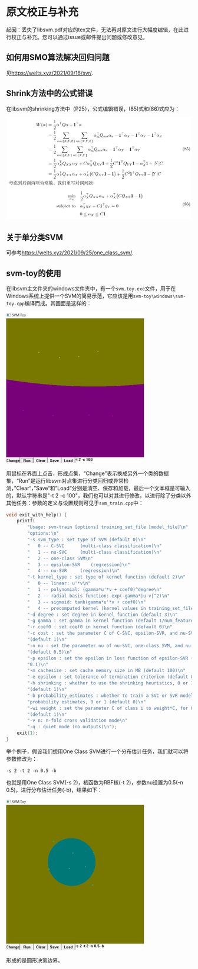 # 原文校正与补充

起因：丢失了libsvm.pdf对应的tex文件，无法再对原文进行大幅度编辑，在此进行校正与补充。您可以通过issue或邮件提出问题或修改意见。

## 如何用SMO算法解决回归问题

见<https://welts.xyz/2021/09/16/svr/>.

## Shrink方法中的公式错误

在libsvm的shrinking方法中（P25），公式编辑错误，(85)式和(86)式应为：

<img src="src/error1.png" alt="1" style="zoom:67%;" />

## 关于单分类SVM

可参考<https://welts.xyz/2021/09/25/one_class_svm/>.

## svm-toy的使用

在libsvm主文件夹的windows文件夹中，有一个`svm.toy.exe`文件，用于在Windows系统上提供一个SVM的简易示范，它应该是用`svm-toy\windows\svm-toy.cpp`编译而成。其画面是这样的：

<img src="src/toy.png" alt="toy" style="zoom:50%;" />

用鼠标在界面上点击，形成点集，“Change”表示换成另外一个类的数据集，“Run”是运行libsvm对点集进行分类回归或异常检测，”Clear“，”Save“和”Load“分别是清空、保存和加载，最后一个文本框是可输入的，默认字符串是"-t 2 -c 100"，我们也可以对其进行修改，以进行除了分类以外其他任务：参数的定义与设置规则可见于`svm_train.cpp`中：

```cpp
void exit_with_help() {
    printf(
        "Usage: svm-train [options] training_set_file [model_file]\n"
        "options:\n"
        "-s svm_type : set type of SVM (default 0)\n"
        "	0 -- C-SVC		(multi-class classification)\n"
        "	1 -- nu-SVC		(multi-class classification)\n"
        "	2 -- one-class SVM\n"
        "	3 -- epsilon-SVR	(regression)\n"
        "	4 -- nu-SVR		(regression)\n"
        "-t kernel_type : set type of kernel function (default 2)\n"
        "	0 -- linear: u'*v\n"
        "	1 -- polynomial: (gamma*u'*v + coef0)^degree\n"
        "	2 -- radial basis function: exp(-gamma*|u-v|^2)\n"
        "	3 -- sigmoid: tanh(gamma*u'*v + coef0)\n"
        "	4 -- precomputed kernel (kernel values in training_set_file)\n"
        "-d degree : set degree in kernel function (default 3)\n"
        "-g gamma : set gamma in kernel function (default 1/num_features)\n"
        "-r coef0 : set coef0 in kernel function (default 0)\n"
        "-c cost : set the parameter C of C-SVC, epsilon-SVR, and nu-SVR "
        "(default 1)\n"
        "-n nu : set the parameter nu of nu-SVC, one-class SVM, and nu-SVR "
        "(default 0.5)\n"
        "-p epsilon : set the epsilon in loss function of epsilon-SVR (default "
        "0.1)\n"
        "-m cachesize : set cache memory size in MB (default 100)\n"
        "-e epsilon : set tolerance of termination criterion (default 0.001)\n"
        "-h shrinking : whether to use the shrinking heuristics, 0 or 1 "
        "(default 1)\n"
        "-b probability_estimates : whether to train a SVC or SVR model for "
        "probability estimates, 0 or 1 (default 0)\n"
        "-wi weight : set the parameter C of class i to weight*C, for C-SVC "
        "(default 1)\n"
        "-v n: n-fold cross validation mode\n"
        "-q : quiet mode (no outputs)\n");
    exit(1);
}
```

举个例子，假设我们想用One Class SVM进行一个分布估计任务，我们就可以将参数修改为：

```text
-s 2 -t 2 -n 0.5 -b
```

也就是用One Class SVM(-s 2)，核函数为RBF核(-t 2)，参数nu设置为0.5(-n 0.5)，进行分布估计任务(-b)，结果如下：

<img src="src/toy2.png" alt="toy2" style="zoom:50%;" />

形成的是圆形决策边界。
